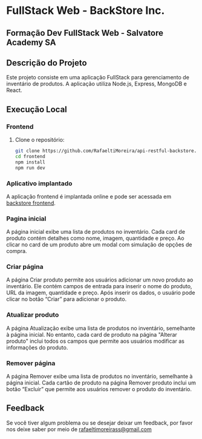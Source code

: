 # FullStack Web - BackStore Inc.

## Formação Dev FullStack Web - Salvatore Academy SA

## Descrição do Projeto

Este projeto consiste em uma aplicação FullStack para gerenciamento de inventário de produtos. A aplicação utiliza Node.js, Express, MongoDB e React.

## Execução Local

### Frontend

1. Clone o repositório:
   ```bash
   git clone https://github.com/RafaeltiMoreira/api-restful-backstore.git
   cd frontend
   npm install
   npm run dev

### Aplicativo implantado
A aplicação frontend é implantada online e pode ser acessada em [backstore frontend](https://frontend-backstore.onrender.com/).

### Pagina inicial
A página inicial exibe uma lista de produtos no inventário. Cada card de produto contém detalhes como nome, imagem, quantidade e preço. Ao clicar no card de um produto abre um modal com simulação de opções de compra.

### Criar página
A página Criar produto permite aos usuários adicionar um novo produto ao inventário. Ele contém campos de entrada para inserir o nome do produto, URL da imagem, quantidade e preço. Após inserir os dados, o usuário pode clicar no botão “Criar” para adicionar o produto.

### Atualizar produto
A página Atualização exibe uma lista de produtos no inventário, semelhante à página inicial. No entanto, cada card de produto na página "Alterar produto" inclui todos os campos que permite aos usuários modificar as informações do produto.

### Remover página
A página Remover exibe uma lista de produtos no inventário, semelhante à página inicial. Cada cartão de produto na página Remover produto inclui um botão “Excluir” que permite aos usuários remover o produto do inventário.

## Feedback

Se você tiver algum problema ou se desejar deixar um feedback, por favor nos deixe saber por meio de rafaeltimoreirass@gmail.com